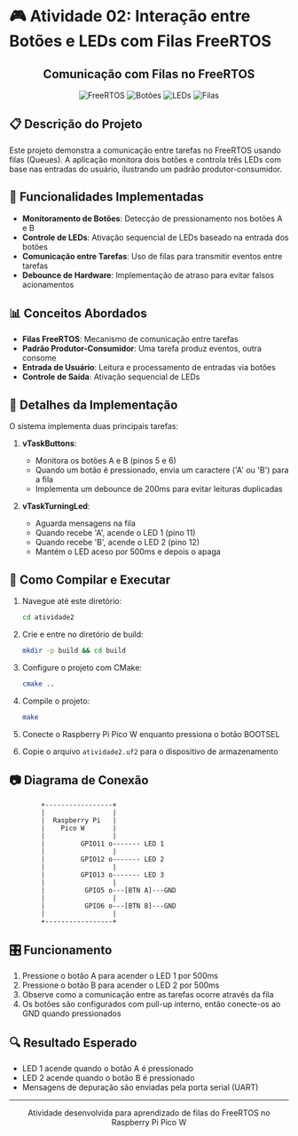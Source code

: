 # 🎮 Atividade 02: Interação entre Botões e LEDs com Filas FreeRTOS

<div align="center">
  <h2>Comunicação com Filas no FreeRTOS</h2>
  <p>
    <img alt="FreeRTOS" src="https://img.shields.io/badge/FreeRTOS-8CC84B?style=for-the-badge&logo=freertos&logoColor=white" />
    <img alt="Botões" src="https://img.shields.io/badge/Botões-4169E1?style=for-the-badge&logo=input&logoColor=white" />
    <img alt="LEDs" src="https://img.shields.io/badge/LEDs-FFD700?style=for-the-badge&logo=light&logoColor=black" />
    <img alt="Filas" src="https://img.shields.io/badge/Filas-FF6B6B?style=for-the-badge&logo=stack-overflow&logoColor=white" />
  </p>
</div>

## 📋 Descrição do Projeto

Este projeto demonstra a comunicação entre tarefas no FreeRTOS usando filas (Queues). A aplicação monitora dois botões e controla três LEDs com base nas entradas do usuário, ilustrando um padrão produtor-consumidor.

## 🔧 Funcionalidades Implementadas

- **Monitoramento de Botões**: Detecção de pressionamento nos botões A e B
- **Controle de LEDs**: Ativação sequencial de LEDs baseado na entrada dos botões
- **Comunicação entre Tarefas**: Uso de filas para transmitir eventos entre tarefas
- **Debounce de Hardware**: Implementação de atraso para evitar falsos acionamentos

## 📊 Conceitos Abordados

- **Filas FreeRTOS**: Mecanismo de comunicação entre tarefas
- **Padrão Produtor-Consumidor**: Uma tarefa produz eventos, outra consome
- **Entrada de Usuário**: Leitura e processamento de entradas via botões
- **Controle de Saída**: Ativação sequencial de LEDs

## 📝 Detalhes da Implementação

O sistema implementa duas principais tarefas:

1. **vTaskButtons**:
   - Monitora os botões A e B (pinos 5 e 6)
   - Quando um botão é pressionado, envia um caractere ('A' ou 'B') para a fila
   - Implementa um debounce de 200ms para evitar leituras duplicadas

2. **vTaskTurningLed**:
   - Aguarda mensagens na fila
   - Quando recebe 'A', acende o LED 1 (pino 11)
   - Quando recebe 'B', acende o LED 2 (pino 12)
   - Mantém o LED aceso por 500ms e depois o apaga

## 🚀 Como Compilar e Executar

1. Navegue até este diretório:
   ```bash
   cd atividade2
   ```

2. Crie e entre no diretório de build:
   ```bash
   mkdir -p build && cd build
   ```

3. Configure o projeto com CMake:
   ```bash
   cmake ..
   ```

4. Compile o projeto:
   ```bash
   make
   ```

5. Conecte o Raspberry Pi Pico W enquanto pressiona o botão BOOTSEL
6. Copie o arquivo `atividade2.uf2` para o dispositivo de armazenamento

## 📷 Diagrama de Conexão

```
        +-----------------+
        |                 |
        |  Raspberry Pi   |
        |    Pico W       |
        |                 |
        |         GPIO11 o------- LED 1
        |                 |
        |         GPIO12 o------- LED 2
        |                 |
        |         GPIO13 o------- LED 3
        |                 |
        |          GPIO5 o---[BTN A]---GND
        |                 |
        |          GPIO6 o---[BTN B]---GND
        |                 |
        +-----------------+
```

## 🎛️ Funcionamento

1. Pressione o botão A para acender o LED 1 por 500ms
2. Pressione o botão B para acender o LED 2 por 500ms
3. Observe como a comunicação entre as tarefas ocorre através da fila
4. Os botões são configurados com pull-up interno, então conecte-os ao GND quando pressionados

## 🔍 Resultado Esperado

- LED 1 acende quando o botão A é pressionado
- LED 2 acende quando o botão B é pressionado
- Mensagens de depuração são enviadas pela porta serial (UART)

---

<div align="center">
  <p>Atividade desenvolvida para aprendizado de filas do FreeRTOS no Raspberry Pi Pico W</p>
</div>